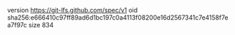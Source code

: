 version https://git-lfs.github.com/spec/v1
oid sha256:e666410c97ff89ad6d1bc197c0a4113f08200e16d2567341c7e4158f7ea7f97c
size 834
